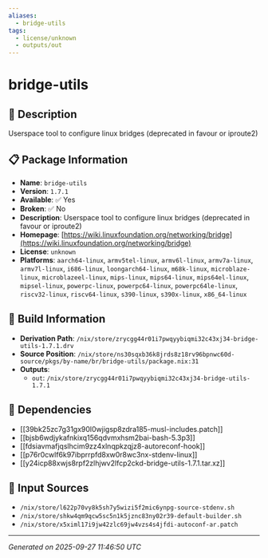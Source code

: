 ```yaml
---
aliases:
  - bridge-utils
tags:
  - license/unknown
  - outputs/out
---
```


# bridge-utils

## 📝 Description

Userspace tool to configure linux bridges (deprecated in favour or iproute2)

## 📋 Package Information

- **Name**: `bridge-utils`
- **Version**: `1.7.1`
- **Available**: ✅ Yes
- **Broken**: ✅ No
- **Description**: Userspace tool to configure linux bridges (deprecated in favour or iproute2)
- **Homepage**: [https://wiki.linuxfoundation.org/networking/bridge](https://wiki.linuxfoundation.org/networking/bridge)
- **License**: `unknown`
- **Platforms**: `aarch64-linux`, `armv5tel-linux`, `armv6l-linux`, `armv7a-linux`, `armv7l-linux`, `i686-linux`, `loongarch64-linux`, `m68k-linux`, `microblaze-linux`, `microblazeel-linux`, `mips-linux`, `mips64-linux`, `mips64el-linux`, `mipsel-linux`, `powerpc-linux`, `powerpc64-linux`, `powerpc64le-linux`, `riscv32-linux`, `riscv64-linux`, `s390-linux`, `s390x-linux`, `x86_64-linux`

## 🔧 Build Information

- **Derivation Path**: `/nix/store/zrycgg44r01i7pwqyybiqmi32c43xj34-bridge-utils-1.7.1.drv`
- **Source Position**: `/nix/store/ns30sqxb36k8jrds8z18rv96bpnwc60d-source/pkgs/by-name/br/bridge-utils/package.nix:31`
- **Outputs**:
  - `out`:  `/nix/store/zrycgg44r01i7pwqyybiqmi32c43xj34-bridge-utils-1.7.1`

## 🔗 Dependencies

- [[39bk25zc7g31gx90l0wjigsp8zdra185-musl-includes.patch]]
- [[bjsb6wdjykafnkixq156qdvmxhsm2bai-bash-5.3p3]]
- [[fdsiavmafjqslhcim9zz4xlnqpkzqjz8-autoreconf-hook]]
- [[p76r0cwlf6k97ibprrpfd8xw0r8wc3nx-stdenv-linux]]
- [[y24icp88xwjs8rpf2zlhjwv2lfcp2ckd-bridge-utils-1.7.1.tar.xz]]

## 📁 Input Sources

- `/nix/store/l622p70vy8k5sh7y5wizi5f2mic6ynpg-source-stdenv.sh`
- `/nix/store/shkw4qm9qcw5sc5n1k5jznc83ny02r39-default-builder.sh`
- `/nix/store/x5ximl17i9jw42zlc69jw4vzs4s4jfdi-autoconf-ar.patch`

---
*Generated on 2025-09-27 11:46:50 UTC*
